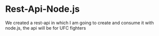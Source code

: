 # Rest-Api-Node.js
 We created a rest-api in which I am going to create and consume it with node.js, the api will be for UFC fighters
